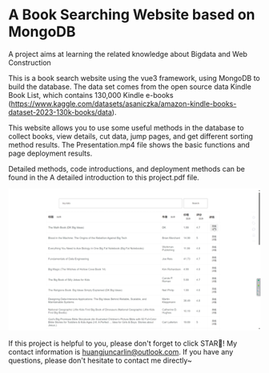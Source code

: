 # A Book Searching Website based on MongoDB
 A project aims at learning the related knowledge about Bigdata and Web Construction

This is a book search website using the vue3 framework, using MongoDB to build the database. The data set comes from the open source data Kindle Book List, which contains 130,000 Kindle e-books (https://www.kaggle.com/datasets/asaniczka/amazon-kindle-books-dataset-2023-130k-books/data).

This website allows you to use some useful methods in the database to collect books, view details, cut data, jump pages, and get different sorting method results. The Presentation.mp4 file shows the basic functions and page deployment results.

Detailed methods, code introductions, and deployment methods can be found in the A detailed introduction to this project.pdf file.

![alt text](image.png)

If this project is helpful to you, please don't forget to click STAR🌟!
My contact information is huangjuncarlin@outlook.com. If you have any questions, please don't hesitate to contact me directly~
